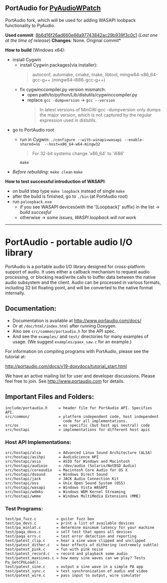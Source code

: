 ## PortAudio for [PyAudioWPatch]()

PortAudio fork, which will be used for adding WASAPI loobpack functionality to PyAudio.

**Used commit**: [8b6d16f26ad660e68a97743842ac29b939f3c0c1](https://github.com/PortAudio/portaudio/commit/8b6d16f26ad660e68a97743842ac29b939f3c0c1) (*Last one at the time of release*)
**Changes**: None. Original commit*

**How to build** (Windows x64):
 - install Cygwin
   - install Cygwin  packages(via installer):
     > autoconf, automake, cmake, make, libtool, mingw64-x86_64-gcc-g++ (mingw64-i686-gcc-g++)
   - fix cygwinccompiler.py version mismatch:
     - open path/to/python/Lib/distutils/cygwinccompiler.py
     - replace `gcc -dumpversion` -> `gcc --version`
       > In latest versions of MinGW-gcc -dumpversion only dumps the major version, which is not captured by the regular expression used in distutils.
 - go to PortAudio root
   - run in Cygwin:
     `./configure --with-winapi=wasapi --enable-shared=no  --host=x86_64-w64-mingw32`
     > For 32-bit systems change 'x86_64' to 'i686'
     
     `make`
  - *Before rebuilding*:
     `make clean`
     `make`

**How to test successful introduction of WASAPI**:
  - on build step type `make loopback` instead of single `make`
  - after the build is finished, go to `./bin` (at PortAudio root)
  - run `paloopback.exe`
    - if you see WASAPI devices(with the '[Loopback]' suffix) in the list -> *build succesful*
    - otherwise -> *some issues, WASPI loopback will not work*

---

# PortAudio - portable audio I/O library

PortAudio is a portable audio I/O library designed for cross-platform
support of audio. It uses either a callback mechanism to request audio 
processing, or blocking read/write calls to buffer data between the 
native audio subsystem and the client. Audio can be processed in various 
formats, including 32 bit floating point, and will be converted to the 
native format internally.

## Documentation:

* Documentation is available at http://www.portaudio.com/docs/
* Or at `/doc/html/index.html` after running Doxygen.
* Also see `src/common/portaudio.h` for the API spec.
* And see the `examples/` and `test/` directories for many examples of usage. (We suggest `examples/paex_saw.c` for an example.)

For information on compiling programs with PortAudio, please see the
tutorial at:

  http://portaudio.com/docs/v19-doxydocs/tutorial_start.html
  
We have an active mailing list for user and developer discussions.
Please feel free to join. See http://www.portaudio.com for details.

## Important Files and Folders:

    include/portaudio.h     = header file for PortAudio API. Specifies API.	
    src/common/             = platform independent code, host independent 
                              code for all implementations.
    src/os                  = os specific (but host api neutral) code
    src/hostapi             = implementations for different host apis


### Host API Implementations:

    src/hostapi/alsa        = Advanced Linux Sound Architecture (ALSA)
    src/hostapi/asihpi      = AudioScience HPI
    src/hostapi/asio        = ASIO for Windows and Macintosh
    src/hostapi/audioio     = /dev/audio (Solaris/NetBSD Audio)
    src/hostapi/coreaudio   = Macintosh Core Audio for OS X
    src/hostapi/dsound      = Windows Direct Sound
    src/hostapi/jack        = JACK Audio Connection Kit
    src/hostapi/oss         = Unix Open Sound System (OSS)
    src/hostapi/wasapi      = Windows Vista WASAPI
    src/hostapi/wdmks       = Windows WDM Kernel Streaming
    src/hostapi/wmme        = Windows MultiMedia Extensions (MME)


### Test Programs:

    test/pa_fuzz.c         = guitar fuzz box
    test/pa_devs.c         = print a list of available devices
    test/pa_minlat.c       = determine minimum latency for your machine
    test/paqa_devs.c       = self test that opens all devices
    test/paqa_errs.c       = test error detection and reporting
    test/patest_clip.c     = hear a sine wave clipped and unclipped
    test/patest_dither.c   = hear effects of dithering (extremely subtle)
    test/patest_pink.c     = fun with pink noise
    test/patest_record.c   = record and playback some audio
    test/patest_maxsines.c = how many sine waves can we play? Tests Pa_GetCPULoad().
    test/patest_sine.c     = output a sine wave in a simple PA app
    test/patest_sync.c     = test synchronization of audio and video
    test/patest_wire.c     = pass input to output, wire simulator
